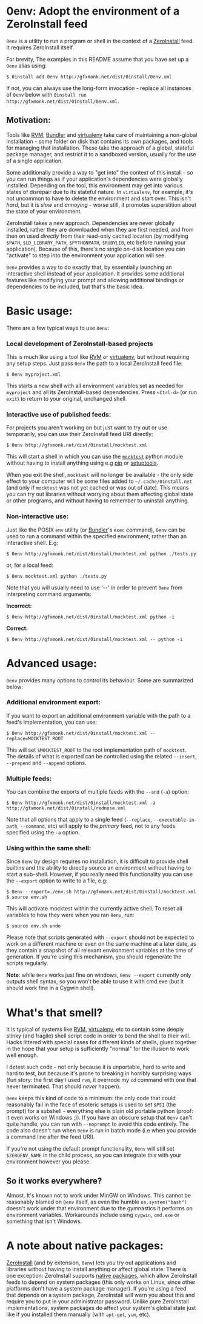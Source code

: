 # 0env: Adopt the environment of a ZeroInstall feed

`0env` is a utility to run a program or shell in the context of a [ZeroInstall][] feed. It requires ZeroInstall itself.

For brevity, The examples in this README assume that you have set up a `0env` alias using:

	$ 0install add 0env http://gfxmonk.net/dist/0install/0env.xml

If not, you can always use the long-form invocation - replace all instances of `0env` below with `0install run http://gfxmonk.net/dist/0install/0env.xml`.

## Motivation:

Tools like [RVM][], [Bundler][] and [virtualenv][] take care of maintaining a non-global installation - some folder on disk that contains its own packages, and tools for managing that installation. These take the approach of a global, stateful package manager, and restrict it to a sandboxed version, usually for the use of a single application.

Some additionally provide a way to "get into" the context of this install - so you can run things as if your application's dependencies were globally installed. Depending on the tool, this environment may get into various states of disrepair due to its stateful nature. In `virtualenv`, for example, it's not uncommon to have to delete the environment and start over. This isn't _hard_, but it is _slow_ and _annoying_ - worse still, it promotes superstition about the state of your environment.

ZeroInstall takes a new approach. Dependencies are never globally installed, rather they are downloaded when they are first needed, and from then on used *directly* from their read-only cached location (by modifying `$PATH`, `$LD_LIBRARY_PATH`, `$PYTHONPATH`, `$RUBYLIB`, etc before running your application). Because of this, there's no single on-disk location you can "activate" to step into the environment your application will see.

`0env` provides a way to do exactly that, by essentially launching an interactive shell instead of your application. It provides some additional features like modifying your prompt and allowing additional bindings or dependencies to be included, but that's the basic idea.

# Basic usage:

There are a few typical ways to use `0env`:

### Local development of ZeroInstall-based projects

This is much like using a tool like [RVM][] or [virtualenv][], but without requiring any setup steps. Just pass `0env` the path to a local ZeroInstall feed file:

	$ 0env myproject.xml

This starts a new shell with all environment variables set as needed for `myproject` and all its ZeroInstall-based dependencies. Press `<Ctrl-d>` (or run `exit`) to return to your original, unchanged shell.

### Interactive use of published feeds:

For projects you aren't working on but just want to try out or use temporarily, you can use their ZeroInstall feed URI directly:

	$ 0env http://gfxmonk.net/dist/0install/mocktest.xml

This will start a shell in which you can use the [`mocktest`][mocktest] python module without having to install anything using e.g [pip][] or [setuptools][].

When you exit the shell, `mocktest` will no longer be available - the only side effect to your computer will be some files added to `~/.cache/0install.net` (and only if `mocktest` was not yet cached or was out of date). This means you can try out libraries without worrying about them affecting global state or other programs, and without having to remember to uninstall anything.

### Non-interactive use:

Just like the POSIX `env` utility (or [Bundler][]'s `exec` command), `0env` can be used to run a command within the specified environment, rather than an interactive shell. E.g:

	$ 0env http://gfxmonk.net/dist/0install/mocktest.xml python ./tests.py

or, for a local feed:

	$ 0env mocktest.xml python ./tests.py

Note that you will usually need to use '--' in order to prevent `0env` from interpreting command arguments:

**Incorrect:**

	$ 0env http://gfxmonk.net/dist/0install/mocktest.xml python -i

**Correct:**

	$ 0env http://gfxmonk.net/dist/0install/mocktest.xml -- python -i


# Advanced usage:

`0env` provides many options to control its behaviour. Some are summarized below:

### Additional environment export:

If you want to export an additional environment variable with the path to a feed's implementation, you can use:

	$ 0env http://gfxmonk.net/dist/0install/mocktest.xml --replace=MOCKTEST_ROOT

This will set `$MOCKTEST_ROOT` to the root implementation path of `mocktest`. The details of what is exported can be controlled using the related `--insert`, `--prepend` and `--append` options.

### Multiple feeds:

You can combine the exports of multiple feeds with the `--and` (`-a`) option:

	$ 0env http://gfxmonk.net/dist/0install/mocktest.xml -a http://gfxmonk.net/dist/0install/rednose.xml

Note that all options that apply to a single feed  (`--replace`, `--executable-in-path`, `--command`, etc) will apply to the *primary* feed, not to any feeds specified using the `-a` option.

### Using within the same shell:

Since `0env` by design requires no installation, it is difficult to provide shell builtins and the ability to directly source an environment without having to start a sub-shell. However, if you really need this functionality you can use the `--export` option to write to a file, e.g:

	$ 0env --export=./env.sh http://gfxmonk.net/dist/0install/mocktest.xml
	$ source env.sh

This will activate mocktest within the currently active shell. To reset all variables to how they were when you ran `0env`, run:

	$ source env.sh undo

Please note that scripts generated with `--export` should not be expected to work on a different machine or even on the same machine at a later date, as they contain a snapshot of all relevant environment variables at the time of generation. If you're using this mechanism, you should regenerate the scripts regularly.

**Note**: while `0env` works just fine on windows, `0env --export` currently only outputs shell syntax, so you won't be able to use it with cmd.exe (but it should work fine in a Cygwin shell).

# What's that smell?

It is typical of systems like [RVM][], [virtualenv][], etc to contain some deeply stinky (and fragile) shell script code in order to bend the shell to their will. Hacks littered with special cases for different kinds of shells, glued together in the hope that your setup is sufficiently "normal" for the illusion to work well enough.

I detest such code - not only because it is unportable, hard to write and hard to test, but because it's prone to breaking in horribly surprising ways (fun story: the first day I used `rvm`, it overrode my `cd` command with one that never terminated. That should *never* happen).

`0env` keeps this kind of code to a minimum: the only code that could reasonably fail in the face of esoteric setups is used to set `$PS1` (the prompt) for a subshell - everything else is plain old portable python (proof: it even works on Windows ;)). If you have an obscure setup that `0env` can't quite handle, you can run with `--noprompt` to avoid this code entirely. The code also doesn't run when `0env` is run in batch mode (i.e when you provide a command line after the feed URI).

If you're not using the default prompt functionality, `0env` will still set `$ZEROENV_NAME` in the child process, so you can integrate this with your environment however you please.

## So it works everywhere?

Almost. It's known not to work under MinGW on Windows. This cannot be reasonably blamed on `0env` itself, as even the humble `os.system("bash")` doesn't work under that environment due to the gymnastics it performs on environment variables. Workarounds include using `cygwin`, `cmd.exe` or something that isn't Windows.

# A note about native packages:

[ZeroInstall][] (and by extension, `0env`) lets you try out applications and libraries without having to install anything or affect global state. There is one exception: ZeroInstall supports [native packages](http://0install.net/distribution-integration.html), which allow ZeroInstall feeds to depend on system packages (this only works on Linux, since other platforms don't have a system package manager). If you're using a feed that depends on a system package, ZeroInstall will warn you about this and require you to put in your administrator password. Unlike pure ZeroInstall implementations, system packages do affect your system's global state just like if you installed them manually (with `apt-get`, `yum`, etc).

[ZeroInstall]:  http://0install.net/
[RVM]:          http://rvm.io/
[Bundler]:      http://gembundler.com/
[virtualenv]:   http://www.virtualenv.org/
[pip]:          http://pypi.python.org/pypi/pip
[setuptools]:   http://pypi.python.org/pypi/setuptools
[mocktest]:     http://gfxmonk.net/dist/doc/mocktest/doc/
